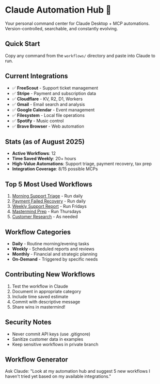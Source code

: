 # Claude Automation Hub 🤖

Your personal command center for Claude Desktop + MCP automations. Version-controlled, searchable, and constantly evolving.

## Quick Start

Copy any command from the `workflows/` directory and paste into Claude to run.

## Current Integrations

- ✅ **FreeScout** - Support ticket management
- ✅ **Stripe** - Payment and subscription data  
- ✅ **Cloudflare** - KV, R2, D1, Workers
- ✅ **Gmail** - Email search and analysis
- ✅ **Google Calendar** - Event management
- ✅ **Filesystem** - Local file operations
- ✅ **Spotify** - Music control
- ✅ **Brave Browser** - Web automation

## Stats (as of August 2025)

- **Active Workflows**: 12
- **Time Saved Weekly**: 20+ hours
- **High-Value Automations**: Support triage, payment recovery, tax prep
- **Integration Coverage**: 8/15 possible MCPs

## Top 5 Most Used Workflows

1. [Morning Support Triage](workflows/daily/morning-triage.md) - Run daily
2. [Payment Failed Recovery](workflows/daily/payment-recovery.md) - Run daily
3. [Weekly Support Report](workflows/weekly/support-analytics.md) - Run Fridays
4. [Mastermind Prep](workflows/weekly/mastermind-prep.md) - Run Thursdays
5. [Customer Research](workflows/on-demand/customer-research.md) - As needed

## Workflow Categories

- **Daily** - Routine morning/evening tasks
- **Weekly** - Scheduled reports and reviews
- **Monthly** - Financial and strategic planning  
- **On-Demand** - Triggered by specific needs

## Contributing New Workflows

1. Test the workflow in Claude
2. Document in appropriate category
3. Include time saved estimate
4. Commit with descriptive message
5. Share wins in mastermind!

## Security Notes

- Never commit API keys (use .gitignore)
- Sanitize customer data in examples
- Keep sensitive workflows in private branch

## Workflow Generator

Ask Claude: "Look at my automation hub and suggest 5 new workflows I haven't tried yet based on my available integrations."

